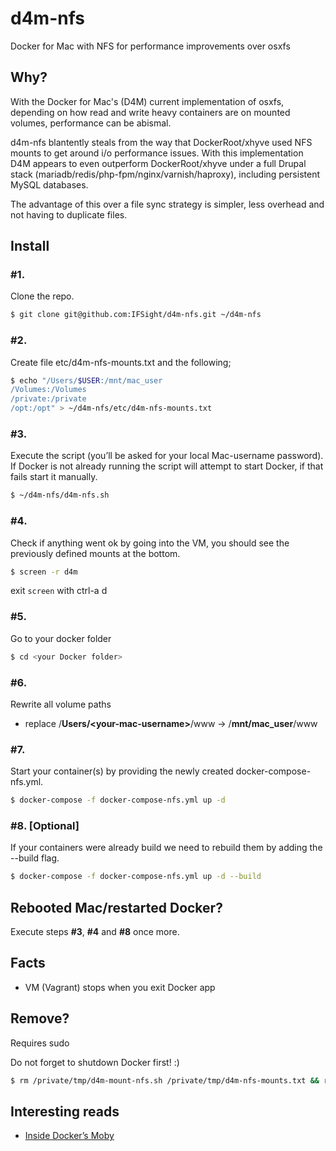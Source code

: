# d4m-nfs

Docker for Mac with NFS for performance improvements over osxfs

## Why?

With the Docker for Mac's (D4M) current implementation of osxfs, depending on how read and write heavy containers are on mounted volumes, performance can be abismal.

d4m-nfs blantently steals from the way that DockerRoot/xhyve used NFS mounts to get around i/o performance issues. With this implementation D4M appears to even outperform DockerRoot/xhyve under a full Drupal stack (mariadb/redis/php-fpm/nginx/varnish/haproxy), including persistent MySQL databases.

The advantage of this over a file sync strategy is simpler, less overhead and not having to duplicate files.

## Install

### #1.

Clone the repo.

```bash
$ git clone git@github.com:IFSight/d4m-nfs.git ~/d4m-nfs
```

### #2. 

Create file etc/d4m-nfs-mounts.txt and the following;

```bash
$ echo "/Users/$USER:/mnt/mac_user
/Volumes:/Volumes
/private:/private
/opt:/opt" > ~/d4m-nfs/etc/d4m-nfs-mounts.txt
```

### #3. 

Execute the script (you’ll be asked for your local Mac-username password).
If Docker is not already running the script will attempt to start Docker, if that fails start it manually.

```bash
$ ~/d4m-nfs/d4m-nfs.sh
```

### #4. 
Check if anything went ok by going into the VM, you should see the previously defined mounts at the bottom.

```bash
$ screen -r d4m
```

exit `screen` with ctrl-a d

### #5. 

Go to your docker folder

```bash
$ cd <your Docker folder>
```


### #6. 

Rewrite all volume paths

- replace /**Users/\<your-mac-username\>**/www -> /**mnt/mac_user**/www


### #7.

Start your container(s) by providing the newly created docker-compose-nfs.yml.

```bash
$ docker-compose -f docker-compose-nfs.yml up -d
```

### #8. [**Optional**]

If your containers were already build we need to rebuild them by adding the --build flag.

```bash
$ docker-compose -f docker-compose-nfs.yml up -d --build
```

## Rebooted Mac/restarted Docker?

Execute steps **#3**, **#4** and **#8** once more.

## Facts

- VM (Vagrant) stops when you exit Docker app

## Remove?

Requires sudo

Do not forget to shutdown Docker first! :)

```bash
$ rm /private/tmp/d4m-mount-nfs.sh /private/tmp/d4m-nfs-mounts.txt && rm -rf /private/tmp/d4m-apk-cache && sudo rm /etc/exports && sudo rm -rf /opt/d4m-nfs
```

## Interesting reads

- [Inside Docker’s Moby](https://stephank.nl/p/2017-01-01-inside-dockers-moby.html)
